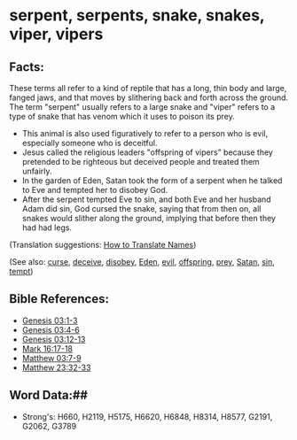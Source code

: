 # serpent, serpents, snake, snakes, viper, vipers #

## Facts: ##

These terms all refer to a kind of reptile that has a long, thin body and large, fanged jaws, and that moves by slithering back and forth across the ground. The term "serpent" usually refers to a large snake and "viper" refers to a type of snake that has venom which it uses to poison its prey.

* This animal is also used figuratively to refer to a person who is evil, especially someone who is deceitful.
* Jesus called the religious leaders "offspring of vipers" because they pretended to be righteous but deceived people and treated them unfairly.
* In the garden of Eden, Satan took the form of a serpent when he talked to Eve and tempted her to disobey God.
* After the serpent tempted Eve to sin, and both Eve and her husband Adam did sin, God cursed the snake, saying that from then on, all snakes would slither along the ground, implying that before then they had had legs.

(Translation suggestions:  [How to Translate Names](rc://en/ta/man/translate/translate-names))

(See also: [curse](../kt/curse.md), [deceive](deceive.md), [disobey](disobey.md), [Eden](../names/eden.md), [evil](../kt/evil.md), [offspring](offspring.md), [prey](prey.md), [Satan](../kt/satan.md), [sin](../kt/sin.md), [tempt](../kt/tempt.md))

## Bible References: ##

* [Genesis 03:1-3](rc://en/tn/help/gen/03/01)
* [Genesis 03:4-6](rc://en/tn/help/gen/03/04)
* [Genesis 03:12-13](rc://en/tn/help/gen/03/12)
* [Mark 16:17-18](rc://en/tn/help/mrk/16/17)
* [Matthew 03:7-9](rc://en/tn/help/mat/03/07)
* [Matthew 23:32-33](rc://en/tn/help/mat/23/32)

## Word Data:##

* Strong's: H660, H2119, H5175, H6620, H6848, H8314, H8577, G2191, G2062, G3789
